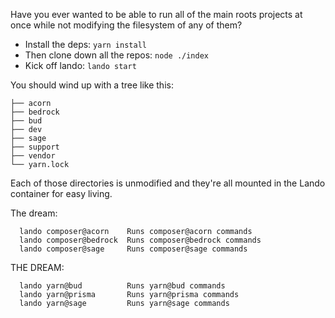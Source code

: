 Have you ever wanted to be able to run all of the main roots projects
at once while not modifying the filesystem of any of them?

- Install the deps: `yarn install`
- Then clone down all the repos: `node ./index`
- Kick off lando: `lando start`

You should wind up with a tree like this:

```
├── acorn
├── bedrock
├── bud
├── dev
├── sage
├── support
├── vendor
└── yarn.lock
```

Each of those directories is unmodified and they're all
mounted in the Lando container for easy living.

The dream:

```
  lando composer@acorn    Runs composer@acorn commands
  lando composer@bedrock  Runs composer@bedrock commands
  lando composer@sage     Runs composer@sage commands
```

THE DREAM:

```
  lando yarn@bud          Runs yarn@bud commands
  lando yarn@prisma       Runs yarn@prisma commands
  lando yarn@sage         Runs yarn@sage commands
```
